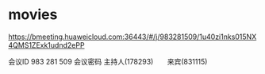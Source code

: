 # movies
https://bmeeting.huaweicloud.com:36443/#/j/983281509/1u40zi1nks015NX4QMS1ZExk1udnd2ePP

会议ID	983 281 509
	会议密码	主持人(178293)  来宾(831115)
